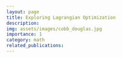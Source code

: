 ```yaml
---
layout: page
title: Exploring Lagrangian Optimization
description:
img: assets/images/cobb_douglas.jpg
importance: 1
category: math
related_publications:
---
```


